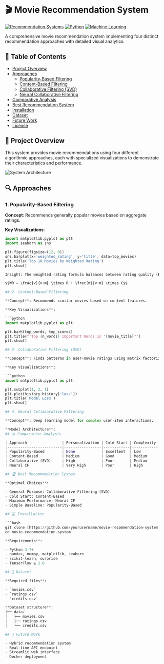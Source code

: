 # 🎬 Movie Recommendation System

[![Recommendation Systems](https://img.shields.io/badge/Type-Recommendation_Systems-blue)](https://en.wikipedia.org/wiki/Recommender_system)
[![Python](https://img.shields.io/badge/Language-Python-green)](https://www.python.org/)
[![Machine Learning](https://img.shields.io/badge/Focus-Machine_Learning-orange)](https://en.wikipedia.org/wiki/Machine_learning)

A comprehensive movie recommendation system implementing four distinct recommendation approaches with detailed visual analytics.

## 📌 Table of Contents

- [Project Overview](#-project-overview)
- [Approaches](#-approaches)
  - [Popularity-Based Filtering](#1-popularity-based-filtering)
  - [Content-Based Filtering](#2-content-based-filtering)
  - [Collaborative Filtering (SVD)](#3-collaborative-filtering-svd)
  - [Neural Collaborative Filtering](#4-neural-collaborative-filtering)
- [Comparative Analysis](#-comparative-analysis)
- [Best Recommendation System](#-best-recommendation-system)
- [Installation](#-installation)
- [Dataset](#-dataset)
- [Future Work](#-future-work)
- [License](#-license)

## 🎥 Project Overview

This system provides movie recommendations using four different algorithmic approaches, each with specialized visualizations to demonstrate their characteristics and performance.

![System Architecture](https://via.placeholder.com/800x400?text=System+Architecture+Diagram)

## 🔍 Approaches

### 1. Popularity-Based Filtering

**Concept**: Recommends generally popular movies based on aggregate ratings.

**Key Visualizations**:

```python
import matplotlib.pyplot as plt
import seaborn as sns

plt.figure(figsize=(12, 8))
sns.barplot(x='weighted_rating', y='title', data=top_movies)
plt.title('Top 10 Movies by Weighted Rating')
plt.show()

Insight: The weighted rating formula balances between rating quality (R) and vote count (v).

$$WR = \frac{v}{v+m} \times R + \frac{m}{v+m} \times C$$

## 2. Content-Based Filtering

**Concept**: Recommends similar movies based on content features.

**Key Visualizations**:

```python
import matplotlib.pyplot as plt

plt.barh(top_words, top_scores)
plt.title(f'Top {n_words} Important Words in "{movie_title}"')
plt.show()

## 3. Collaborative Filtering (SVD)

**Concept**: Finds patterns in user-movie ratings using matrix factorization.

**Key Visualizations**:

```python
import matplotlib.pyplot as plt

plt.subplot(1, 2, 1)
plt.plot(history.history['loss'])
plt.title('Model Loss')
plt.show()

## 4. Neural Collaborative Filtering

**Concept**: Deep learning model for complex user-item interactions.

**Model Architecture**:
## 📊 Comparative Analysis

| Approach                | Personalization | Cold Start | Complexity | Best For                |
|-------------------------|-----------------|------------|------------|-------------------------|
| Popularity-Based        | None            | Excellent  | Low        | New users               |
| Content-Based           | Medium          | Good       | Medium     | Similar item discovery  |
| Collaborative (SVD)     | High            | Poor       | Medium     | Existing users          |
| Neural CF               | Very High       | Poor       | High       | Large-scale systems     |

## 🏆 Best Recommendation System

**Optimal Choices**:

- General Purpose: Collaborative Filtering (SVD)
- Cold Start: Content-Based
- Maximum Performance: Neural CF
- Simple Baseline: Popularity-Based

## 💻 Installation

```bash
git clone [https://github.com/yourusername/movie-recommendation-system.git](https://github.com/yourusername/movie-recommendation-system.git)
cd movie-recommendation-system

**Requirements**:

- Python 3.7+
- pandas, numpy, matplotlib, seaborn
- scikit-learn, surprise
- TensorFlow ≥ 2.0

## 📂 Dataset

**Required files**:

- `movies.csv`
- `ratings.csv`
- `credits.csv`

**Dataset structure**:
├── data/
│   ├── movies.csv
│   ├── ratings.csv
│   └── credits.csv

## 🚀 Future Work

- Hybrid recommendation system
- Real-time API endpoint
- Streamlit web interface
- Docker deployment



